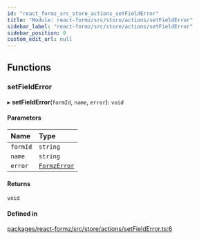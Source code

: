 ```yaml
---
id: "react_formz_src_store_actions_setFieldError"
title: "Module: react-formz/src/store/actions/setFieldError"
sidebar_label: "react-formz/src/store/actions/setFieldError"
sidebar_position: 0
custom_edit_url: null
---
```


## Functions

### setFieldError

▸ **setFieldError**(`formId`, `name`, `error`): `void`

#### Parameters

| Name | Type |
| :------ | :------ |
| `formId` | `string` |
| `name` | `string` |
| `error` | [`FormzError`](react_formz_src_types_form.md#formzerror) |

#### Returns

`void`

#### Defined in

[packages/react-formz/src/store/actions/setFieldError.ts:6](https://github.com/ZerryStack/react-formz/blob/main/packages/react-formz/src/store/actions/setFieldError.ts#L6)
